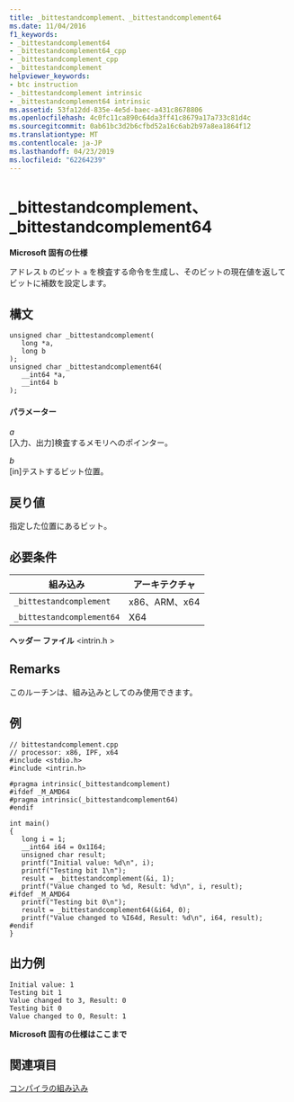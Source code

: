 ```yaml
---
title: _bittestandcomplement、_bittestandcomplement64
ms.date: 11/04/2016
f1_keywords:
- _bittestandcomplement64
- _bittestandcomplement64_cpp
- _bittestandcomplement_cpp
- _bittestandcomplement
helpviewer_keywords:
- btc instruction
- _bittestandcomplement intrinsic
- _bittestandcomplement64 intrinsic
ms.assetid: 53fa12dd-835e-4e5d-baec-a431c8678806
ms.openlocfilehash: 4c0fc11ca890c64da3ff41c8679a17a733c81d4c
ms.sourcegitcommit: 0ab61bc3d2b6cfbd52a16c6ab2b97a8ea1864f12
ms.translationtype: MT
ms.contentlocale: ja-JP
ms.lasthandoff: 04/23/2019
ms.locfileid: "62264239"
---
```

# <a name="bittestandcomplement-bittestandcomplement64"></a>_bittestandcomplement、_bittestandcomplement64

**Microsoft 固有の仕様**

アドレス `b` のビット `a` を検査する命令を生成し、そのビットの現在値を返してビットに補数を設定します。

## <a name="syntax"></a>構文

```
unsigned char _bittestandcomplement(
   long *a,
   long b
);
unsigned char _bittestandcomplement64(
   __int64 *a,
   __int64 b
);
```

#### <a name="parameters"></a>パラメーター

*a*<br/>
[入力、出力]検査するメモリへのポインター。

*b*<br/>
[in]テストするビット位置。

## <a name="return-value"></a>戻り値

指定した位置にあるビット。

## <a name="requirements"></a>必要条件

|組み込み|アーキテクチャ|
|---------------|------------------|
|`_bittestandcomplement`|x86、ARM、x64|
|`_bittestandcomplement64`|X64|

**ヘッダー ファイル** \<intrin.h >

## <a name="remarks"></a>Remarks

このルーチンは、組み込みとしてのみ使用できます。

## <a name="example"></a>例

```
// bittestandcomplement.cpp
// processor: x86, IPF, x64
#include <stdio.h>
#include <intrin.h>

#pragma intrinsic(_bittestandcomplement)
#ifdef _M_AMD64
#pragma intrinsic(_bittestandcomplement64)
#endif

int main()
{
   long i = 1;
   __int64 i64 = 0x1I64;
   unsigned char result;
   printf("Initial value: %d\n", i);
   printf("Testing bit 1\n");
   result = _bittestandcomplement(&i, 1);
   printf("Value changed to %d, Result: %d\n", i, result);
#ifdef _M_AMD64
   printf("Testing bit 0\n");
   result = _bittestandcomplement64(&i64, 0);
   printf("Value changed to %I64d, Result: %d\n", i64, result);
#endif
}
```

## <a name="sample-output"></a>出力例

```
Initial value: 1
Testing bit 1
Value changed to 3, Result: 0
Testing bit 0
Value changed to 0, Result: 1
```

**Microsoft 固有の仕様はここまで**

## <a name="see-also"></a>関連項目

[コンパイラの組み込み](../intrinsics/compiler-intrinsics.md)